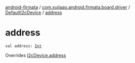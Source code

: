 [android-firmata](../../index.md) / [com.xujiaao.android.firmata.board.driver](../index.md) / [DefaultI2cDevice](index.md) / [address](./address.md)

# address

`val address: `[`Int`](https://kotlinlang.org/api/latest/jvm/stdlib/kotlin/-int/index.html)

Overrides [I2cDevice.address](../-i2c-device/address.md)

